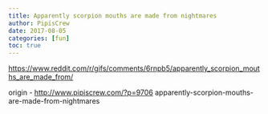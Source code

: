 ```yaml
---
title: Apparently scorpion mouths are made from nightmares
author: PipisCrew
date: 2017-08-05
categories: [fun]
toc: true
---
```


https://www.reddit.com/r/gifs/comments/6rnpb5/apparently_scorpion_mouths_are_made_from/

origin - http://www.pipiscrew.com/?p=9706 apparently-scorpion-mouths-are-made-from-nightmares